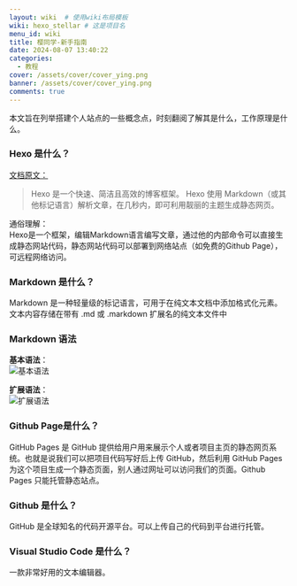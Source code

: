 ```yaml
---
layout: wiki  # 使用wiki布局模板
wiki: hexo_stellar # 这是项目名
menu_id: wiki
title: 樱同学-新手指南
date: 2024-08-07 13:40:22 
categories: 
  - 教程
cover: /assets/cover/cover_ying.png
banner: /assets/cover/cover_ying.png
comments: true
---
```


本文旨在列举搭建个人站点的一些概念点，时刻翻阅了解其是什么，工作原理是什么。
### Hexo 是什么？
[文档原文：](https://hexo.io/zh-cn/docs/)  
> Hexo 是一个快速、简洁且高效的博客框架。 Hexo 使用 Markdown（或其他标记语言）解析文章，在几秒内，即可利用靓丽的主题生成静态网页。

通俗理解：  
Hexo是一个框架，编辑Markdown语言编写文章，通过他的内部命令可以直接生成静态网站代码，静态网站代码可以部署到网络站点（如免费的Github Page），可远程网络访问。
### Markdown 是什么？
Markdown 是一种轻量级的标记语言，可用于在纯文本文档中添加格式化元素。文本内容存储在带有 .md 或 .markdown 扩展名的纯文本文件中
### Markdown 语法
**基本语法**：  
![基本语法](/assets/Postimg/VikyTutorial/markdown_base.png)

**扩展语法**：  
![扩展语法](/assets/Postimg/VikyTutorial/markdown_extend.png)
### Github Page是什么？
GitHub Pages 是 GitHub 提供给用户用来展示个人或者项目主页的静态网页系统。也就是说我们可以把项目代码写好后上传 GitHub，然后利用 GitHub Pages 为这个项目生成一个静态页面，别人通过网址可以访问我们的页面。Github Pages 只能托管静态站点。
### Github 是什么？
GitHub 是全球知名的代码开源平台。可以上传自己的代码到平台进行托管。
### Visual Studio Code 是什么？
一款非常好用的文本编辑器。